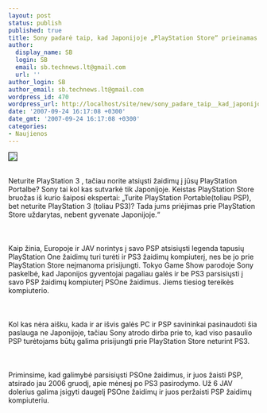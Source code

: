 ```yaml
---
layout: post
status: publish
published: true
title: Sony padarė taip, kad Japonijoje „PlayStation Store“ prieinamas ir kompiuteriu
author:
  display_name: SB
  login: SB
  email: sb.technews.lt@gmail.com
  url: ''
author_login: SB
author_email: sb.technews.lt@gmail.com
wordpress_id: 470
wordpress_url: http://localhost/site/new/sony_padare_taip__kad_japonijoje__playstation_store__prieinamas_ir_kompiuteriu/
date: '2007-09-24 16:17:08 +0300'
date_gmt: '2007-09-24 16:17:08 +0300'
categories:
- Naujienos
---
```

<div class="imgright"><img src="http://tbn0.google.com/images?q=tbn:iH7j9oVNDNjhHM:http://www.techzine.nl/uploaded/17551_99f9d0e4.jpeg" border="1"></div>
<p><br>Neturite PlayStation 3 , tačiau norite atsiųsti žaidimų į jūsų PlayStation Portalbe? Sony tai kol kas sutvarkė tik Japonijoje. Keistas PlayStation Store bruožas iš kurio šaiposi ekspertai: „Turite PlayStation Portable(toliau PSP), bet neturite PlayStation 3 (toliau PS3)? Tada jums priėjimas prie PlayStation Store uždarytas, nebent gyvenate Japonijoje.“<br />
<br><br />
<br>Kaip žinia, Europoje ir JAV norintys į savo PSP atsisiųsti legenda tapusių PlayStation One žaidimų turi turėti ir PS3 žaidimų kompiuterį, nes be jo prie PlayStation Store neįmanoma prisijungti. Tokyo Game Show parodoje Sony paskelbė, kad Japonijos gyventojai pagaliau galės ir be PS3 parsisiųsti į savo PSP žaidimų kompiuterį PSOne žaidimus. Jiems tiesiog tereikės kompiuterio.<br />
<br><br />
<br>Kol kas nėra aišku, kada ir ar išvis galės PC ir PSP savininkai pasinaudoti šia paslauga ne Japonijoje, tačiau Sony atrodo dirba prie to, kad viso pasaulio PSP turėtojams būtų galima prisijungti prie PlayStation Store neturint PS3.<br />
<br><br />
<br>Priminsime, kad galimybė parsisiųsti PSOne žaidimus, ir juos žaisti PSP, atsirado jau 2006 gruodį, apie mėnesį po PS3 pasirodymo. Už 6 JAV dolerius galima įsigyti daugelį PSOne žaidimų ir juos peržaisti PSP žaidimų kompiuteriu.<br />
<br></p>
